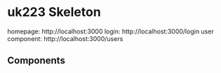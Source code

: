 # uk223 Skeleton

homepage: http://localhost:3000
login: http://localhost:3000/login
user component: http://localhost:3000/users

## Components
